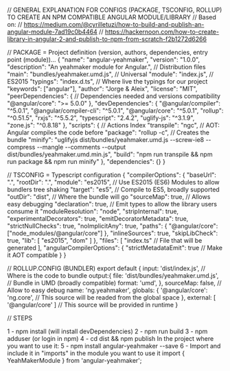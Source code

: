 // GENERAL EXPLANATION FOR CONFIGS (PACKAGE, TSCONFIG, ROLLUP) TO CREATE AN NPM COMPATIBLE ANGULAR MODULE/LIBRARY
// Based on:
// https://medium.com/@cyrilletuzi/how-to-build-and-publish-an-angular-module-7ad19c0b4464
// https://hackernoon.com/how-to-create-library-in-angular-2-and-publish-to-npm-from-scratch-f2b1272d6266

// PACKAGE = Project definition (version, authors, dependencies, entry point (module))...
{
  "name": "angular-yeahmaker",
  "version": "1.0.0",
  "description": "An yeahmaker module for Angular.",
  // Distribution files
  "main": "bundles/yeahmaker.umd.js", // Universal
  "module": "index.js", // ES2015
  "typings": "index.d.ts", // Where live the typings for our project
  "keywords": ["angular"],
  "author": "Jorge & Aleix",
  "license": "MIT",
  "peerDependencies": { // Dependencies needed and versions compatibility
    "@angular/core": ">= 5.0.0"
  },
  "devDependencies": {
    "@angular/compiler": "^5.0.1",
    "@angular/compiler-cli": "^5.0.1",
    "@angular/core": "^5.0.1",
    "rollup": "^0.51.5",
    "rxjs": "^5.5.2",
    "typescript": "2.4.2",
    "uglify-js": "^3.1.9",
    "zone.js": "^0.8.18"
  },
  "scripts": { // Actions Index
    "transpile": "ngc", // AOT: Angular compiles the code before
    "package": "rollup -c", // Creates the bundle
    "minify": "uglifyjs dist/bundles/yeahmaker.umd.js --screw-ie8 --compress --mangle --comments --output dist/bundles/yeahmaker.umd.min.js",
    "build": "npm run transpile && npm run package && npm run minify"
  },
  "dependencies": {}
}

// TSCONFIG = Typescript configuration
{
  "compilerOptions": {
    "baseUrl": ".",
    "rootDir": ".",
    "module": "es2015", // Use ES2015 (ES6) Modules to allow bundlers tree shaking 
    "target": "es5", // Compile to ES5, broadly supported
    "outDir": "dist", // Where the bundle will go
    "sourceMap": true, // Allows easy debugging
    "declaration": true, // Emit types to allow the library users consume it
    "moduleResolution": "node",
    "stripInternal": true,
    "experimentalDecorators": true,
    "emitDecoratorMetadata": true, 
    "strictNullChecks": true,
    "noImplicitAny": true,
    "paths": {
      "@angular/core": ["node_modules/@angular/core"]
    },
    "inlineSources": true,
    "skipLibCheck": true,
    "lib": [
      "es2015", 
      "dom"
    ]
  },
  "files": [
    "index.ts" // File that will be generated
  ],
  "angularCompilerOptions": {
    "strictMetadataEmit": true // Make it AOT compatible
  }
}

// ROLLUP.CONFIG (BUNDLER)
export default {
  input: 'dist/index.js', // Where is the code to bundle
  output:{
      file: 'dist/bundles/yeahmaker.umd.js', // Bundle in UMD (broadly compatible)
      format: 'umd',
  },
  sourceMap: false, // Allow to easy debug
  name: 'ng.yeahmaker',
  globals: {
    '@angular/core': 'ng.core', // This source will be readed from the global space
  },
  external: [ '@angular/core' ] // This source will be provided in runtime
}

// STEPS

1 - npm install (will install devDependencies)
2 - npm run build
3 - npm adduser (or login in npm)
4 - cd dist && npm publish
In the project where you want to use it:
5 - npm install angular-yeahmaker --save
6 - Import and include it in "imports" in the module you want to use it
    import { YeahMakerModule } from 'angular-yeahmaker'; 

